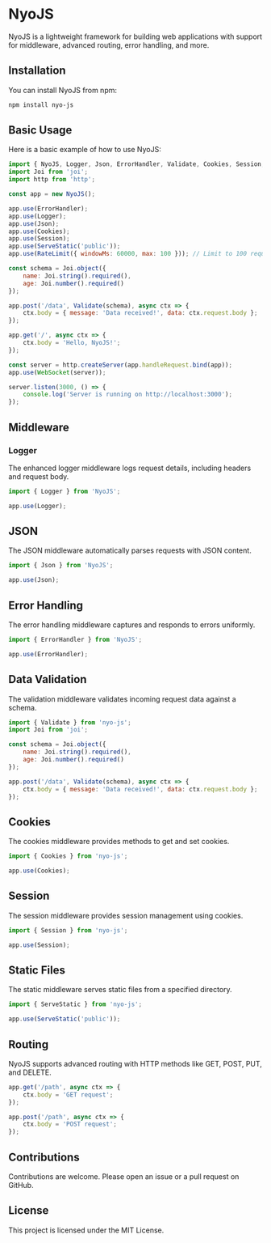 # NyoJS

NyoJS is a lightweight framework for building web applications with support for middleware, advanced routing, error handling, and more.

## Installation

You can install NyoJS from npm:

```sh
npm install nyo-js
```

## Basic Usage

Here is a basic example of how to use NyoJS:

```javascript
import { NyoJS, Logger, Json, ErrorHandler, Validate, Cookies, Session, ServeStatic, RateLimit, WebSocket } from 'nyo-js';
import Joi from 'joi';
import http from 'http';

const app = new NyoJS();

app.use(ErrorHandler);
app.use(Logger);
app.use(Json);
app.use(Cookies);
app.use(Session);
app.use(ServeStatic('public'));
app.use(RateLimit({ windowMs: 60000, max: 100 })); // Limit to 100 requests per minute

const schema = Joi.object({
    name: Joi.string().required(),
    age: Joi.number().required()
});

app.post('/data', Validate(schema), async ctx => {
    ctx.body = { message: 'Data received!', data: ctx.request.body };
});

app.get('/', async ctx => {
    ctx.body = 'Hello, NyoJS!';
});

const server = http.createServer(app.handleRequest.bind(app));
app.use(WebSocket(server));

server.listen(3000, () => {
    console.log('Server is running on http://localhost:3000');
});
```

## Middleware

### Logger
The enhanced logger middleware logs request details, including headers and request body.

```javascript
import { Logger } from 'NyoJS';

app.use(Logger);
```

## JSON
The JSON middleware automatically parses requests with JSON content.

```javascript
import { Json } from 'NyoJS';

app.use(Json);
```

## Error Handling
The error handling middleware captures and responds to errors uniformly.

```javascript
import { ErrorHandler } from 'NyoJS';

app.use(ErrorHandler);
```

## Data Validation
The validation middleware validates incoming request data against a schema.

```javascript
import { Validate } from 'nyo-js';
import Joi from 'joi';

const schema = Joi.object({
    name: Joi.string().required(),
    age: Joi.number().required()
});

app.post('/data', Validate(schema), async ctx => {
    ctx.body = { message: 'Data received!', data: ctx.request.body };
});
```

## Cookies
The cookies middleware provides methods to get and set cookies.

```javascript
import { Cookies } from 'nyo-js';

app.use(Cookies);
```

## Session
The session middleware provides session management using cookies.

```javascript
import { Session } from 'nyo-js';

app.use(Session);
```

## Static Files
The static middleware serves static files from a specified directory.

```javascript
import { ServeStatic } from 'nyo-js';

app.use(ServeStatic('public'));
```

## Routing
NyoJS supports advanced routing with HTTP methods like GET, POST, PUT, and DELETE.

```javascript
app.get('/path', async ctx => {
    ctx.body = 'GET request';
});

app.post('/path', async ctx => {
    ctx.body = 'POST request';
});
```

## Contributions
Contributions are welcome. Please open an issue or a pull request on GitHub.

## License
This project is licensed under the MIT License.
